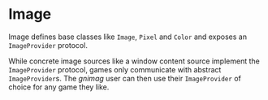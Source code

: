 # Image

Image defines base classes like `Image`, `Pixel` and `Color` and exposes an `ImageProvider` protocol.

While concrete image sources like a window content source implement the `ImageProvider` protocol, games only communicate with abstract `ImageProvider`s. The _gnimag_ user can then use their `ImageProvider` of choice for any game they like.